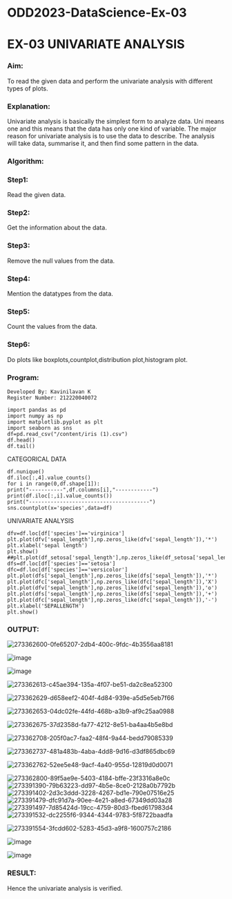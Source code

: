 # ODD2023-DataScience-Ex-03
# EX-03 UNIVARIATE ANALYSIS
### Aim:
To read the given data and perform the univariate analysis with different types of plots.

### Explanation:
Univariate analysis is basically the simplest form to analyze data. Uni means one and this means that the data has only one kind of variable. The major reason for univariate analysis is to use the data to describe. The analysis will take data, summarise it, and then find some pattern in the data.

### Algorithm:
### Step1: 
Read the given data.
### Step2:
Get the information about the data.
### Step3:
Remove the null values from the data.
### Step4:
Mention the datatypes from the data.
### Step5:
Count the values from the data.
### Step6:
Do plots like boxplots,countplot,distribution plot,histogram plot.
### Program:
```
Developed By: Kavinilavan K
Register Number: 212220040072
```

```
import pandas as pd
import numpy as np
import matplotlib.pyplot as plt
import seaborn as sns
df=pd.read_csv("/content/iris (1).csv")
df.head()
df.tail()
```
CATEGORICAL DATA
```
df.nunique()
df.iloc[:,4].value_counts()
for i in range(0,df.shape[1]):
print("-----------",df.columns[i],"------------")
print(df.iloc[:,i].value_counts())
print("---------------------------------------")
sns.countplot(x='species',data=df)
```
UNIVARIATE ANALYSIS
```
dfv=df.loc[df['species']=='virginica']
plt.plot(dfv['sepal_length'],np.zeros_like(dfv['sepal_length']),'*')
plt.xlabel('sepal length')
plt.show()
##plt.plot(df_setosa['sepal_length'],np.zeros_like(df_setosa['sepal_length']),'o')
dfs=df.loc[df['species']=='setosa']
dfc=df.loc[df['species']=='versicolor']
plt.plot(dfs['sepal_length'],np.zeros_like(dfs['sepal_length']),'*')
plt.plot(dfc['sepal_length'],np.zeros_like(dfc['sepal_length']),'X')
plt.plot(dfv['sepal_length'],np.zeros_like(dfv['sepal_length']),'o')
plt.plot(dfs['sepal_length'],np.zeros_like(dfs['sepal_length']),'+')
plt.plot(dfc['sepal_length'],np.zeros_like(dfc['sepal_length']),'-')
plt.xlabel('SEPALLENGTH')
plt.show()
```
### OUTPUT:



![273362600-0fe65207-2db4-400c-9fdc-4b3556aa8181](https://github.com/divyakumars/ODD2023-DataScience-Ex-03/assets/119393621/58e4bf7a-cbf5-463a-9693-08a3ea4f7d81)

![image](https://github.com/divyakumars/ODD2023-DataScience-Ex-03/assets/119393621/b4b1f84d-5bdf-4496-93d6-6ae26d720970)


![image](https://github.com/divyakumars/ODD2023-DataScience-Ex-03/assets/119393621/56580360-1e6f-4294-b8af-a8839a750a9d)



![273362613-c45ae394-135a-4f07-be51-da2c8ea52300](https://github.com/divyakumars/ODD2023-DataScience-Ex-03/assets/119393621/4aa118e5-fe78-4b84-a704-4e998f5274a0)


![273362629-d658eef2-404f-4d84-939e-a5d5e5eb7f66](https://github.com/divyakumars/ODD2023-DataScience-Ex-03/assets/119393621/02d68bc0-5884-420c-871e-fc37dbe6eb44)

![273362653-04dc02fe-44fd-468b-a3b9-af9c25aa0988](https://github.com/divyakumars/ODD2023-DataScience-Ex-03/assets/119393621/3aa6e1d5-62e9-411f-82b3-4c5f2d1ec978)


![273362675-37d2358d-fa77-4212-8e51-ba4aa4b5e8bd](https://github.com/divyakumars/ODD2023-DataScience-Ex-03/assets/119393621/af6cc161-0027-4781-901a-2fa242ecc2a3)

![273362708-205f0ac7-faa2-48f4-9a44-bedd79085339](https://github.com/divyakumars/ODD2023-DataScience-Ex-03/assets/119393621/ac88737c-db89-4ec6-bbfd-5ade3aac5d35)

![273362737-481a483b-4aba-4dd8-9d16-d3df865dbc69](https://github.com/divyakumars/ODD2023-DataScience-Ex-03/assets/119393621/557ab247-4bf3-45c4-8898-d0d00e6be0d4)

![273362762-52ee5e48-9acf-4a40-955d-12819d0d0071](https://github.com/divyakumars/ODD2023-DataScience-Ex-03/assets/119393621/f61aa2e4-3c9b-4b56-af57-f71099e967af)


![273362800-89f5ae9e-5403-4184-bffe-23f3316a8e0c](https://github.com/divyakumars/ODD2023-DataScience-Ex-03/assets/119393621/d0f922a9-0a6e-47a0-a1ab-939f6bfd9568)
![273391390-79b63223-dd97-4b5e-8ce0-2128a0b7792b](https://github.com/divyakumars/ODD2023-DataScience-Ex-03/assets/119393621/bdd79f2b-def1-4a9d-8c83-965913ad6a38)
![273391402-2d3c3ddd-3228-4267-bd1e-790e07516e25](https://github.com/divyakumars/ODD2023-DataScience-Ex-03/assets/119393621/f200ca23-9c71-4340-a293-a3b1eec0109d)
![273391479-dfc91d7a-90ee-4e21-a8ed-67349dd03a28](https://github.com/divyakumars/ODD2023-DataScience-Ex-03/assets/119393621/db9c531c-c65b-4d14-9b4c-e3ce3593098c)
![273391497-7d85424d-19cc-4759-80d3-fbed617983d4](https://github.com/divyakumars/ODD2023-DataScience-Ex-03/assets/119393621/2c1d575d-c110-4858-ae93-5af38128b288)
![273391532-dc2255f6-9344-4344-9783-5f8722baadfa](https://github.com/divyakumars/ODD2023-DataScience-Ex-03/assets/119393621/2c14ee38-c8e3-4f6f-9c54-98cf80749d5c)

![273391554-3fcdd602-5283-45d3-a9f8-1600757c2186](https://github.com/divyakumars/ODD2023-DataScience-Ex-03/assets/119393621/d5e35a20-5f77-44cc-8346-fdde0471e429)

![image](https://github.com/divyakumars/ODD2023-DataScience-Ex-03/assets/119393621/44dc9f30-8da7-41bf-8232-afe8f445ac14)


![image](https://github.com/divyakumars/ODD2023-DataScience-Ex-03/assets/119393621/33172817-9a26-4b07-a77c-80b8c77fedf4)


### RESULT:
Hence the univariate analysis is verified.
